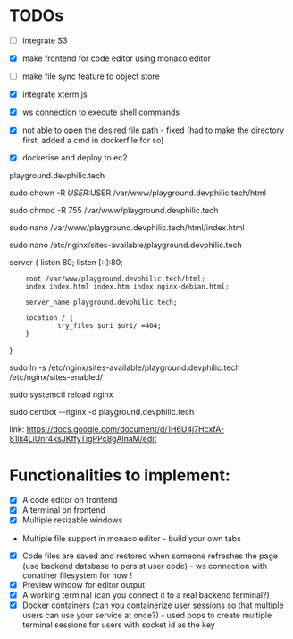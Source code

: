# TODOs

- [ ] integrate S3

- [x] make frontend for code editor using monaco editor
- [ ] make file sync feature to object store

- [x] integrate xterm.js

- [x] ws connection to execute shell commands

- [x] not able to open the desired file path - fixed (had to make the directory first, added a cmd in dockerfile for so)

- [x] dockerise and deploy to ec2

playground.devphilic.tech

sudo chown -R $USER:$USER /var/www/playground.devphilic.tech/html

sudo chmod -R 755 /var/www/playground.devphilic.tech

sudo nano /var/www/playground.devphilic.tech/html/index.html

sudo nano /etc/nginx/sites-available/playground.devphilic.tech

server {
listen 80;
listen [::]:80;

        root /var/www/playground.devphilic.tech/html;
        index index.html index.htm index.nginx-debian.html;

        server_name playground.devphilic.tech;

        location / {
                try_files $uri $uri/ =404;
        }

}

sudo ln -s /etc/nginx/sites-available/playground.devphilic.tech /etc/nginx/sites-enabled/

sudo systemctl reload nginx

<!-- certbot -->

sudo certbot --nginx -d playground.devphilic.tech

link: https://docs.google.com/document/d/1H6U4j7HcxfA-81lk4LiUnr4ksJKffyTigPPc8gAlnaM/edit

# Functionalities to implement:

- [x] A code editor on frontend
- [x] A terminal on frontend
- [x] Multiple resizable windows
- Multiple file support in monaco editor - build your own tabs
- [x] Code files are saved and restored when someone refreshes the page (use backend database to persist user code) - ws connection with conatiner filesystem for now !
- [x] Preview window for editor output
- [x] A working terminal (can you connect it to a real backend terminal?)
- [x] Docker containers (can you containerize user sessions so that multiple users can use your service at once?) - used oops to create multiple terminal sessions for users with socket id as the key
